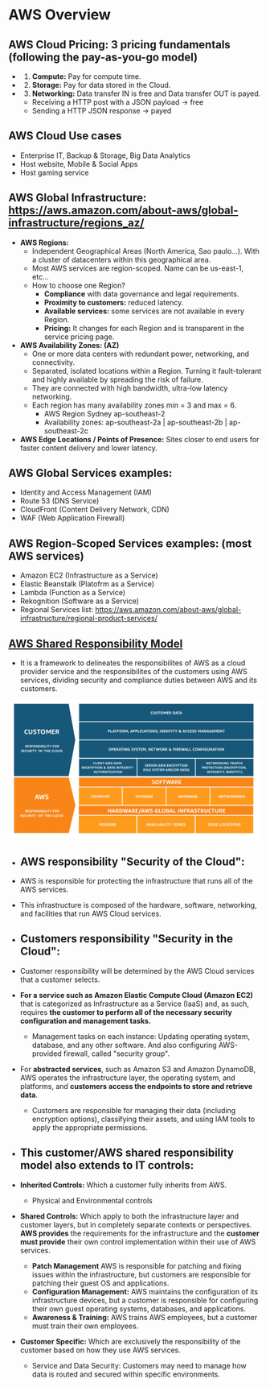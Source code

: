 # AWS Overview

## AWS Cloud Pricing: 3 pricing fundamentals (following the pay-as-you-go model)

- 1. **Compute:** Pay for compute time.
- 2. **Storage:** Pay for data stored in the Cloud.
- 3. **Networking:** Data transfer IN is free and Data transfer OUT is payed.
  - Receiving a HTTP post with a JSON payload -> free
  - Sending a HTTP JSON response -> payed

## AWS Cloud Use cases

- Enterprise IT, Backup & Storage, Big Data Analytics
- Host website, Mobile & Social Apps
- Host gaming service

## AWS Global Infrastructure: https://aws.amazon.com/about-aws/global-infrastructure/regions_az/

- **AWS Regions:**
  - Independent Geographical Areas (North America, Sao paulo...). With a cluster of datacenters within this geographical area.
  - Most AWS services are region-scoped. Name can be us-east-1, etc...
  - How to choose one Region?
    - **Compliance** with data governance and legal requirements.
    - **Proximity to customers:** reduced latency.
    - **Available services:** some services are not available in every Region.
    - **Pricing:** It changes for each Region and is transparent in the service pricing page.
- **AWS Availability Zones: (AZ)**
  - One or more data centers with redundant power, networking, and connectivity.
  - Separated, isolated locations within a Region. Turning it fault-tolerant and highly available by spreading the risk of failure.
  - They are connected with high bandwidth, ultra-low latency networking.
  - Each region has many availability zones min = 3 and max = 6.
    - AWS Region Sydney ap-southeast-2
    - Availability zones: ap-southeast-2a | ap-southeast-2b | ap-southeast-2c
- **AWS Edge Locations / Points of Presence:** Sites closer to end users for faster content delivery and lower latency.

## AWS Global Services examples:

- Identity and Access Management (IAM)
- Route 53 (DNS Service)
- CloudFront (Content Delivery Network, CDN)
- WAF (Web Application Firewall)

## AWS Region-Scoped Services examples: (most AWS services)

- Amazon EC2 (Infrastructure as a Service)
- Elastic Beanstalk (Platofrm as a Service)
- Lambda (Function as a Service)
- Rekognition (Software as a Service)
- Regional Services list: https://aws.amazon.com/about-aws/global-infrastructure/regional-product-services/

## [AWS Shared Responsibility Model](https://aws.amazon.com/compliance/shared-responsibility-model/)

- It is a framework to delineates the responsibilites of AWS as a cloud provider service and the responsibilites of the customers using AWS services, dividing security and compliance duties between AWS and its customers.

<img src="./images/Shared_Responsibility_Model_V2.jpg" alt="AWS Shared Responsibility Model"/>

- ## AWS responsibility "Security of the Cloud":
- AWS is responsible for protecting the infrastructure that runs all of the AWS services.
- This infrastructure is composed of the hardware, software, networking, and facilities that run AWS Cloud services.

- ## Customers responsibility "Security in the Cloud":
- Customer responsibility will be determined by the AWS Cloud services that a customer selects.
- **For a service such as Amazon Elastic Compute Cloud (Amazon EC2)** that is categorized as Infrastructure as a Service (IaaS) and, as such, requires **the customer to perform all of the necessary security configuration and management tasks.**
  - Management tasks on each instance: Updating operating system, database, and any other software. And also configuring AWS-provided firewall, called "security group".
- For **abstracted services**, such as Amazon S3 and Amazon DynamoDB, AWS operates the infrastructure layer, the operating system, and platforms, and **customers access the endpoints to store and retrieve data**.
  - Customers are responsible for managing their data (including encryption options), classifying their assets, and using IAM tools to apply the appropriate permissions.

- ## This customer/AWS shared responsibility model also extends to IT controls:
- **Inherited Controls:** Which a customer fully inherits from AWS.
  - Physical and Environmental controls
- **Shared Controls:** Which apply to both the infrastructure layer and customer layers, but in completely separate contexts or perspectives. **AWS provides** the requirements for the infrastructure and the **customer must provide** their own control implementation within their use of AWS services.
  - **Patch Management** AWS is responsible for patching and fixing issues within the infrastructure, but customers are responsible for patching their guest OS and applications.
  - **Configuration Management:** AWS maintains the configuration of its infrastructure devices, but a customer is responsible for configuring their own guest operating systems, databases, and applications.
  - **Awareness & Training:** AWS trains AWS employees, but a customer must train their own employees.
- **Customer Specific:** Which are exclusively the responsibility of the customer based on how they use AWS services.
  - Service and Data Security: Customers may need to manage how data is routed and secured within specific environments.
